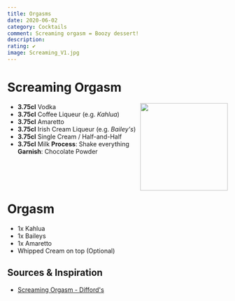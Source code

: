 ```yaml
---
title: Orgasms
date: 2020-06-02
category: Cocktails
comment: Screaming orgasm = Boozy dessert!
description: 
rating: ✔
image: Screaming_V1.jpg
---
```

# Screaming Orgasm  
<img src="Screaming_V1.jpg" width="200px" height="200px" style="float: right;">

 - **3.75cl** Vodka
 - **3.75cl** Coffee Liqueur (e.g. *Kahlua*)
 - **3.75cl** Amaretto
 - **3.75cl** Irish Cream Liqueur (e.g. *Bailey's*)
 - **3.75cl** Single Cream / Half-and-Half
 - **3.75cl** Milk
 **Process**: Shake everything
 **Garnish**: Chocolate Powder 

<p style="clear: right; display: block;"></p>

# Orgasm
 - 1x Kahlua
 - 1x Baileys
 - 1x Amaretto
 - Whipped Cream on top (Optional)
    

 ## Sources & Inspiration
  - [Screaming Orgasm - Difford's](https://www.diffordsguide.com/cocktails/recipe/2747/screaming-orgasm) 


 [screaming_v1]: Screaming_V1.jpg  